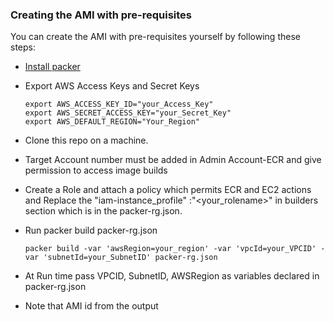 ### Creating the AMI with pre-requisites

You can create the AMI with pre-requisites yourself by following these steps:

- [Install packer](https://learn.hashicorp.com/tutorials/packer/get-started-install-cli)
- Export AWS Access Keys and Secret Keys
   
      export AWS_ACCESS_KEY_ID="your_Access_Key"
      export AWS_SECRET_ACCESS_KEY="your_Secret_Key"
      export AWS_DEFAULT_REGION="Your_Region"

- Clone this repo on a machine.
- Target Account number must be added in Admin Account-ECR and give permission to access image builds
- Create a Role and attach a policy which permits ECR and EC2 actions and Replace the "iam-instance_profile" :"<your_rolename>" in builders section which is in the packer-rg.json.
- Run packer build packer-rg.json
    
      packer build -var 'awsRegion=your_region' -var 'vpcId=your_VPCID' -var 'subnetId=your_SubnetID' packer-rg.json
- At Run time pass VPCID, SubnetID, AWSRegion as variables declared in packer-rg.json
- Note that AMI id from the output